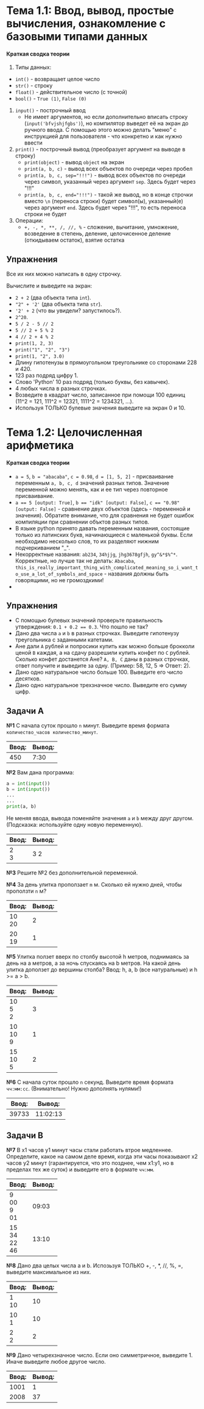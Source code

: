 # Тема 1.1: Ввод, вывод, простые вычисления, ознакомление с базовыми типами данных

#### Краткая сводка теории

1. Типы данных:
  + `int()` - возвращает целое число
  + `str()` - строку
  + `float()` - действительное число (с точной)
  + `bool()` - `True (1)`, `False (0)`
1. `input()` - построчный ввод
	+ Не имеет аргументов, но если дополнительно вписать строку (`input('bfvjshjfgbs')`), но компилятор выведет её на экран до ручного ввода. С помощью этого можно делать "меню" с инструкцией для пользователя - что конкретно и как нужно ввести
3. `print()` - построчный вывод (преобразует аргумент на выводе в строку)
	+ `print(object)` - вывод `object` на экран
	+ `print(a, b, c)` - вывод всех объектов по очереди через пробел
	+ `print(a, b, c, sep="!!!")` - вывод всех объектов по очереди через символ, указанный через аргумент `sep`. Здесь будет через "!!!"
	+ `print(a, b, c, end="!!!")` - такой же вывод, но в конце строчки вместо `\n` (переноса строки) будет символ(ы), указанный(е) через аргумент `end`. Здесь будет через "!!!", то есть переноса строки не будет
4. Операции:
	+ `+, -, *, **, /, //, %` - сложение, вычитание, умножение, возведение в степень, деление, целочисенное деление (откидываем остаток), взятие остатка


## Упражнения
Все их них можно написать в одну строчку.

Вычислите и выведите на экран: 
+ `2 + 2`  (два объекта типа `int`).
+ `"2" + '2'` (два объекта типа `str`).
+ `'2' + 2` (что вы увидели? запустилось?).
+ `2^20`.
+ `5 / 2 - 5 // 2`
+ `5 // 2 + 5 % 2`
+ `4 // 2 + 4 % 2`
+ `print(1, 2, 3)`
+ `print("1", "2", "3")`
+ `print(1, "2", 3.0)`
+ Длину гипотенузы в прямоугольном треугольнике со сторонами 228 и 420.
+ 123 раз подряд цифру 1.
+ Слово 'Python' 10 раз подряд (только буквы, без кавычек).
+ 4 любых числа в разных строчках.
+ Возведите в квадрат число, записанное при помощи 100 единиц (11^2 = 121, 111^2 = 12321, 1111^2 = 1234321, ...).
+ Используя ТОЛЬКО булевые значения выведите на экран 0 и 10.

# Тема 1.2: Целочисленная арифметика

#### Краткая сводка теории

+ `a = 5`, `b = "abacaba"`, `c = 0.98`, `d = [1, 5, 2]` - присваивание переменным `a, b, c, d` значений разных типов. Значение переменной можно менять, как и ее тип через повторное присваивание. 
+ `a == 5 [output: True]`, `b == "idk" [output: False]`, `c == "0.98" [output: False]` - сравнение двух объектов (здесь - переменной и значения). Обратите внимание, что для сравнения не будет ошибок компиляции при сравнении объктов разных типов.
+ В языке python принято давать переменным названия, состоящие только из латинских букв, начинающиеся с маленькой буквы. Если необходимо несколько слов, то их разделяют нижним подчеркиванием "_". 
+ Некорректные названия: `ab234`, `34hjjg`, `jhg3678gfjh`, `gy^&*$%^*`. Корректные, но лучше так не делать: `Abacaba`, `this_is_really_important_thing_with_complicated_meaning_so_i_want_to_use_a_lot_of_symbols_and_space` - названия должны быть говорящими, но не громоздкими! 
+ 

## Упражнения
+ С помощью булевых значений проверьте правильность утверждения: `0.1 + 0.2 == 0.3`. Что пошло не так?
+ Дано два числа `a` и `b` в разных строчках. Выведите гипотенузу треугольника с заданными катетами.
+ Ане дали `A` рублей и попросики купить как можно больше брокколи ценой `B` каждая, а на сдачу разрешили купить конфет по `C` рублей. Сколько конфет достанется Ане? `A, B, C` даны в разных строчках, ответ получите и выведите за одну. (Пример: 58, 12, 5 => Ответ: 2). 
+ Дано одно натуральное число больше 100. Выведите его число десятков.
+ Дано одно натуральное трехзначное число. Выведите его сумму цифр.

## Задачи A

**№1** С начала суток прошло `n` минут. Выведите время формата `количество_часов количество_минут`.

| Ввод: | Вывод: |
|-------|--------|
| 450   | 7:30   |

**№2** Вам дана программа:
```python
a = int(input())
b = int(input())
...
...
print(a, b)
```
Не меняя ввода, вывода поменяйте значения `a` и `b` между друг другом. (Подсказка: используйте одну новую переменную).

| Ввод: | Вывод: |
|-------|--------|
| 2<br>3   | 3 2    |

**№3** Решите №2 без дополнительной переменной.

**№4** За день улитка проползает `m` м. Сколько ей нужно дней, чтобы проползти `n` м?

| Ввод:    | Вывод: |
|----------|--------|
| 10<br>20 | 2      |
| 20<br>19 | 1      |

**№5** Улитка ползет вверх по столбу высотой h метров, поднимаясь за день на a метров, а за ночь спускаясь на b метров. На какой день улитка доползет до вершины столба?
Ввод: h, a, b (все натуральные) и h >= a > b. 

| Ввод:         | Вывод: |
|---------------|--------|
| 10<br>5<br>2  | 3      |
| 10<br>10<br>9 | 1      |
| 15<br>10<br>5 | 2      |

**№6** С начала суток прошло `n` секунд. Выведите время формата `чч:мм:сс`. (Внимательно! Нужно дополнять нулями!)

| Ввод:         | Вывод:   |
|---------------|----------|
| 39733         | 11:02:13 |

## Задачи В

**№7** В x1 часов y1 минут часы стали работать втрое медленнее. Определите, какое на самом деле время, когда эти часы показывают x2 часов y2 минут (гарантируется, что это позднее, чем x1:y1, но в пределах тех же суток) и выведите его в формате `чч:мм`.

| Ввод:                | Вывод: |
|----------------------|--------|
| 9<br>00<br>9<br>01   | 09:03  |
| 15<br>34<br>22<br>46 | 13:10  |



**№8** Дано два целых числа a и b. Испозьзуя ТОЛЬКО +, -, *, //, %, =, выведите максимальное из них.

| Ввод:   | Вывод: |
|---------|--------|
| 1<br>10 | 10     |
| 10<br>1 | 10     |
| 2<br>2  | 2      |

**№9** Дано четырехзначное число. Если оно симметричное, выведите 1. Иначе выведите любое другое число.

| Ввод:  | Вывод: |
|--------|--------|
| 1001   | 1      |
| 2008   | 37     |